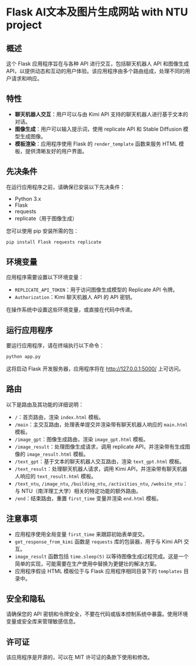 # Flask AI文本及图片生成网站 with NTU project

## 概述
这个 Flask 应用程序旨在与各种 API 进行交互，包括聊天机器人 API 和图像生成 API，以提供动态和互动的用户体验。该应用程序由多个路由组成，处理不同的用户请求和响应。

## 特性
- **聊天机器人交互**：用户可以与由 Kimi API 支持的聊天机器人进行基于文本的对话。
- **图像生成**：用户可以输入提示词，使用 replicate API 和 Stable Diffusion 模型生成图像。
- **模板渲染**：应用程序使用 Flask 的 `render_template` 函数来服务 HTML 模板，提供清晰友好的用户界面。

## 先决条件
在运行应用程序之前，请确保已安装以下先决条件：

- Python 3.x
- Flask
- requests
- replicate（用于图像生成）

您可以使用 pip 安装所需的包：

```bash
pip install Flask requests replicate
```

## 环境变量

应用程序需要设置以下环境变量：

- `REPLICATE_API_TOKEN`：用于访问图像生成模型的 Replicate API 令牌。
- `Authorization`：Kimi 聊天机器人 API 的 API 密钥。

在操作系统中设置这些环境变量，或直接在代码中传递。

## 运行应用程序

要运行应用程序，请在终端执行以下命令：

```bash
python app.py
```

这将启动 Flask 开发服务器，应用程序将在 http://127.0.0.1:5000/   上可访问。

## 路由

以下是路由及其功能的详细说明：

- `/`：首页路由，渲染 `index.html` 模板。
- `/main`：主交互路由，处理表单提交并渲染带有聊天机器人响应的 `main.html` 模板。
- `/image_gpt`：图像生成路由，渲染 `image_gpt.html` 模板。
- `/image_result`：处理图像生成请求，调用 replicate API，并渲染带有生成图像的 `image_result.html` 模板。
- `/text_gpt`：基于文本的聊天机器人交互路由，渲染 `text_gpt.html` 模板。
- `/text_result`：处理聊天机器人请求，调用 Kimi API，并渲染带有聊天机器人响应的 `text_result.html` 模板。
- `/text_ntu`, `/image_ntu`, `/building_ntu`, `/activities_ntu`, `/website_ntu`：与 NTU（南洋理工大学）相关的特定功能的额外路由。
- `/end`：结束路由，重置 `first_time` 变量并渲染 `end.html` 模板。

## 注意事项

- 应用程序使用全局变量 `first_time` 来跟踪初始表单提交。
- `get_response_from_kimi` 函数是 `requests` 库的包装器，用于与 Kimi API 交互。
- `image_result` 函数包括 `time.sleep(5)` 以等待图像生成过程完成。这是一个简单的实现，可能需要在生产使用中替换为更健壮的解决方案。
- 应用程序假设 HTML 模板位于与 Flask 应用程序相同目录下的 `templates` 目录中。

## 安全和隐私

请确保您的 API 密钥和令牌安全，不要在代码或版本控制系统中暴露。使用环境变量或安全库来管理敏感信息。

## 许可证

该应用程序是开源的，可以在 MIT 许可证的条款下使用和修改。
